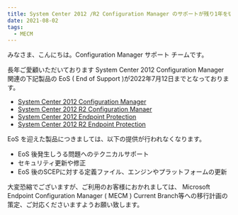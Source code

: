 ```yaml
---
title: System Center 2012 /R2 Configuration Manager のサポートが残り1年を切りました
date: 2021-08-02
tags:
  - MECM
---
```


みなさま、こんにちは。Configuration Manager サポート チームです。

長年ご愛顧いただいております System Center 2012 Configuration Manager 関連の下記製品の EoS ( End of Support )が2022年7月12日までとなっております。

- [System Center 2012 Configuration Manager](https://docs.microsoft.com/en-us/lifecycle/products/microsoft-system-center-2012-configuration-manager)
- [System Center 2012 R2 Configuration Manaer](https://docs.microsoft.com/en-us/lifecycle/products/microsoft-system-center-2012-r2-configuration-manager)
- [System Center 2012 Endpoint Protection](https://docs.microsoft.com/en-us/lifecycle/products/microsoft-system-center-2012-endpoint-protection)
- [System Center 2012 R2 Endpoint Protection](https://docs.microsoft.com/en-us/lifecycle/products/microsoft-system-center-2012-r2-endpoint-protection)


EoS を迎えた製品につきましては、以下の提供が行われなくなります。

- EoS 後発生しうる問題へのテクニカルサポート
- セキュリティ更新や修正
- EoS 後のSCEPに対する定義ファイル、エンジンやプラットフォームの更新

大変恐縮でございますが、ご利用のお客様におかれましては、 Microsoft Endpoint Configuration Manager ( MECM ) Current Branch等への移行計画の策定、ご対応くださいますようお願い致します。

